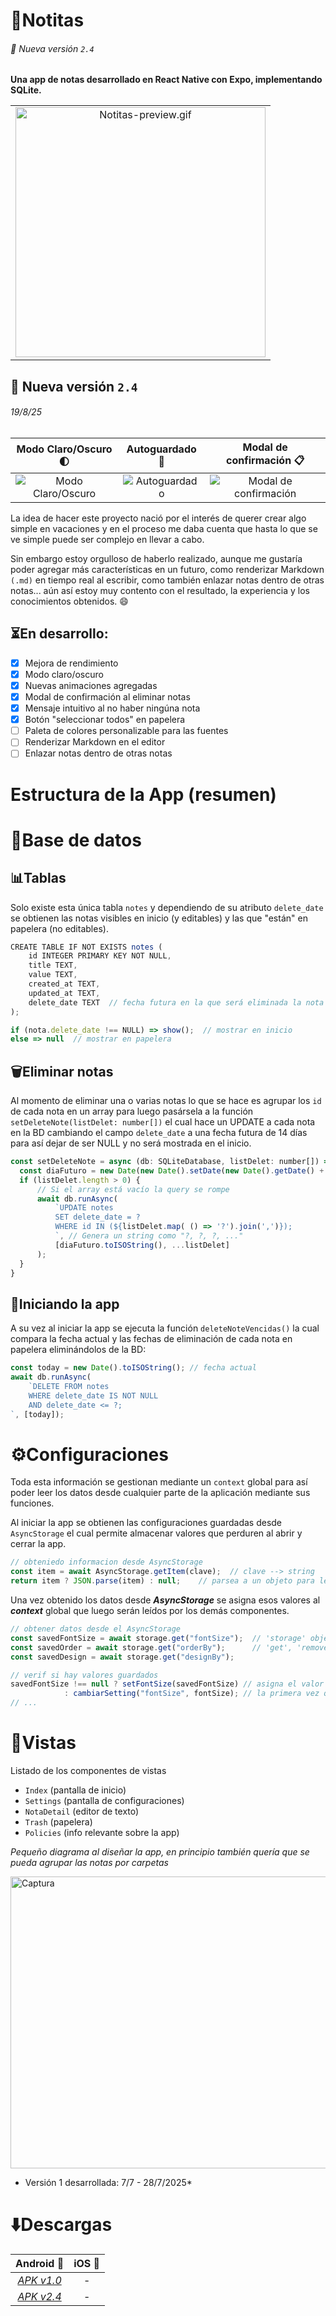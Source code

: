 # 📝Notitas 
###### 🚀 Nueva versión `2.4`

**Una app de notas desarrollado en React Native con Expo, implementando SQLite.**

|  |
|:---------------:|
| <img src="https://github.com/user-attachments/assets/b566fccd-1304-4b9e-ac29-ae982b9ee9fa" alt="Notitas-preview.gif" width="400"/> |

## 🚀 Nueva versión `2.4`
###### 19/8/25
| Modo Claro/Oscuro 🌓 | Autoguardado 💾 | Modal de confirmación 📋 |
|:---------------:| :---------------:| :---------------:|
| ![Modo Claro/Oscuro](https://github.com/user-attachments/assets/7ab8c8f9-6b54-4404-adbc-896856dca3b3) | ![Autoguardado](https://github.com/user-attachments/assets/f9639772-0a78-47d1-924b-af96bb9edcd3) | ![Modal de confirmación](https://github.com/user-attachments/assets/1454a0ab-9ad1-4035-8812-e68ed8a63050) |

La idea de hacer este proyecto nació por el interés de querer crear algo simple en vacaciones y en el proceso me daba 
cuenta que hasta lo que se ve simple puede ser complejo en llevar a cabo.

Sin embargo estoy orgulloso de haberlo realizado, aunque me gustaría poder agregar más características en un futuro, 
como renderizar Markdown `(.md)` en tiempo real al escribir, como también enlazar notas dentro de otras notas... 
aún así estoy muy contento con el resultado, la experiencia y los conocimientos obtenidos. 😄

## ⏳En desarrollo:

* [x] Mejora de rendimiento
* [x] Modo claro/oscuro
* [x] Nuevas animaciones agregadas
* [x] Modal de confirmación al eliminar notas
* [x] Mensaje intuitivo al no haber ningúna nota
* [x] Botón "seleccionar todos" en papelera
* [ ] Paleta de colores personalizable para las fuentes
* [ ] Renderizar Markdown en el editor
* [ ] Enlazar notas dentro de otras notas

# Estructura de la App (resumen)

# 💾Base de datos 

## 📊Tablas 
Solo existe esta única tabla `notes` y dependiendo de su atributo `delete_date` se obtienen
las notas visibles en inicio (y editables) y las que "están" en papelera (no editables).
```js
CREATE TABLE IF NOT EXISTS notes (
    id INTEGER PRIMARY KEY NOT NULL,
    title TEXT, 
    value TEXT, 
    created_at TEXT, 
    updated_at TEXT,
    delete_date TEXT  // fecha futura en la que será eliminada la nota
);
```

```js
if (nota.delete_date !== NULL) => show();  // mostrar en inicio
else => null  // mostrar en papelera
```


## 🗑️Eliminar notas 

Al momento de eliminar una o varias notas lo que se hace es agrupar los `id` de cada nota en un array
para luego pasársela a la función `setDeleteNote(listDelet: number[])` el cual hace un UPDATE a cada nota en la BD
cambiando el campo `delete_date` a una fecha futura de 14 días para así dejar de ser NULL y no será mostrada en el inicio.
```js
const setDeleteNote = async (db: SQLiteDatabase, listDelet: number[]) => {
  const diaFuturo = new Date(new Date().setDate(new Date().getDate() + diasParaDelete));
  if (listDelet.length > 0) {
      // Si el array está vacío la query se rompe
      await db.runAsync(
          `UPDATE notes 
          SET delete_date = ? 
          WHERE id IN (${listDelet.map( () => '?').join(',')});
          `, // Genera un string como "?, ?, ?, ..."
          [diaFuturo.toISOString(), ...listDelet]
      );
  }
}
```


## 🚀Iniciando la app 

A su vez al iniciar la app se ejecuta la función `deleteNoteVencidas()` la cual compara la fecha actual y las fechas
de eliminación de cada nota en papelera eliminándolos de la BD:
```js
const today = new Date().toISOString(); // fecha actual
await db.runAsync(
    `DELETE FROM notes
    WHERE delete_date IS NOT NULL
    AND delete_date <= ?;
`, [today]);
```


# ⚙️Configuraciones 
Toda esta información se gestionan mediante un `context` global para así poder leer los datos desde cualquier parte
de la aplicación mediante sus funciones. 

Al iniciar la app se obtienen las configuraciones guardadas desde `AsyncStorage` el cual permite almacenar valores
que perduren al abrir y cerrar la app. 
```js
// obteniedo informacion desde AsyncStorage
const item = await AsyncStorage.getItem(clave);  // clave --> string
return item ? JSON.parse(item) : null;    // parsea a un objeto para leerlo
```
Una vez obtenido los datos desde ***AsyncStorage*** se asigna esos valores al ***context*** global que luego serán leídos
por los demás componentes.
```js
// obtener datos desde el AsyncStorage
const savedFontSize = await storage.get("fontSize");  // 'storage' objeto que retorna las funciones 
const savedOrder = await storage.get("orderBy");      // 'get', 'remove', 'set' desde el AsyncStorage
const savedDesign = await storage.get("designBy");

// verif si hay valores guardados
savedFontSize !== null ? setFontSize(savedFontSize) // asigna el valor obtenido
            : cambiarSetting("fontSize", fontSize); // la primera vez que abre la app asigna un valor
// ...
```


# 📂Vistas 
Listado de los componentes de vistas
- `Index` (pantalla de inicio)
- `Settings` (pantalla de configuraciones)
- `NotaDetail` (editor de texto)
- `Trash` (papelera)
- `Policies` (info relevante sobre la app)

*Pequeño diagrama al diseñar la app, en principio también quería que se pueda agrupar las notas por carpetas*

<img width="721" height="467" alt="Captura" src="https://github.com/user-attachments/assets/c00aa95f-99c0-4a12-bef4-f17a5136d566" />


* Versión 1 desarrollada: 7/7 - 28/7/2025*

# ⬇️Descargas 

| Android 🤖 | iOS 🍎 |
|:---------------:| :---------------:|
| *[APK v1.0](https://drive.google.com/file/d/1md6GI2eRv2aZkqcwHP4_xUU4ETkWrut4/view?usp=drive_link)* | - |
| *[APK v2.4](https://drive.google.com/file/d/1qd3pxJ_3L733AdB1SEZzgzHvaMWSUAy3/view?usp=sharing)* | - |
